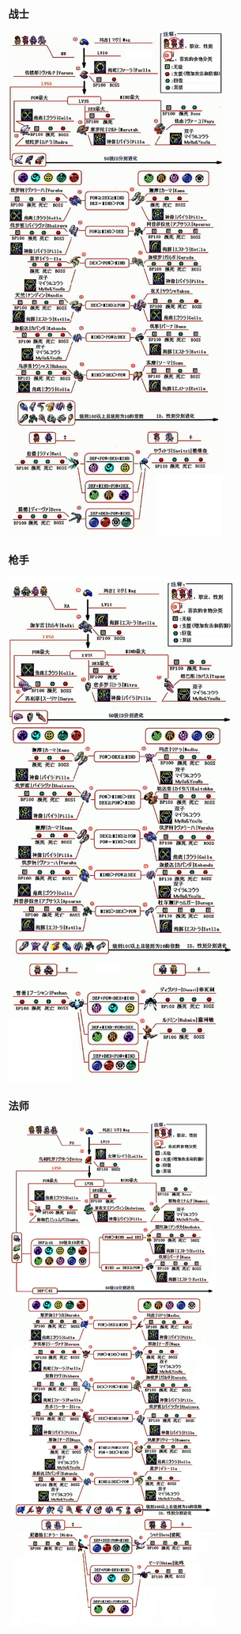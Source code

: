 
## 战士  
![dep](./static/img/HU-MAG.gif)  

## 枪手  
![dep](./static/img/RA-MAG.gif)  

## 法师  
![dep](./static/img/FO-MAG.gif)  
